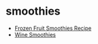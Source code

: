 # smoothies

 * [Frozen Fruit Smoothies Recipe](index/f/frozen-fruit-smoothies-recipe.json)
 * [Wine Smoothies](index/w/wine-smoothies.json)

